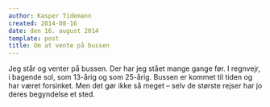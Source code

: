 ```yaml
---
author: Kasper Tidemann
created: 2014-08-16
date: den 16. august 2014
template: post
title: Om at vente på bussen
---
```


Jeg står og venter på bussen. Der har jeg stået mange gange før. I regnvejr, i bagende sol, som 13-årig og som 25-årig. Bussen er kommet til tiden og har været forsinket. Men det gør ikke så meget – selv de største rejser har jo deres begyndelse et sted.